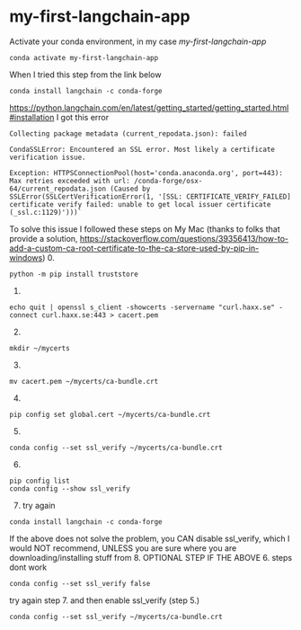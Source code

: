 # my-first-langchain-app
Activate your conda environment, in my case *my-first-langchain-app*
```shell
conda activate my-first-langchain-app
```
When I tried this step from the link below
```shell
conda install langchain -c conda-forge
```
https://python.langchain.com/en/latest/getting_started/getting_started.html#installation
I got this error
```
Collecting package metadata (current_repodata.json): failed

CondaSSLError: Encountered an SSL error. Most likely a certificate verification issue.

Exception: HTTPSConnectionPool(host='conda.anaconda.org', port=443): Max retries exceeded with url: /conda-forge/osx-64/current_repodata.json (Caused by SSLError(SSLCertVerificationError(1, '[SSL: CERTIFICATE_VERIFY_FAILED] certificate verify failed: unable to get local issuer certificate (_ssl.c:1129)')))`
```

To solve this issue I followed these steps on My Mac (thanks to folks that provide a solution, https://stackoverflow.com/questions/39356413/how-to-add-a-custom-ca-root-certificate-to-the-ca-store-used-by-pip-in-windows)
0.
```shell
python -m pip install truststore
```
1.
```shell
echo quit | openssl s_client -showcerts -servername "curl.haxx.se" -connect curl.haxx.se:443 > cacert.pem
```
2.
```shell
mkdir ~/mycerts
```
3.
```shell
mv cacert.pem ~/mycerts/ca-bundle.crt
```
4.
```shell
pip config set global.cert ~/mycerts/ca-bundle.crt
```
5.
```shell
conda config --set ssl_verify ~/mycerts/ca-bundle.crt
```
6.
```shell
pip config list
conda config --show ssl_verify
```
7. try again
```shell
conda install langchain -c conda-forge
```
If the above does not solve the problem, you CAN disable ssl_verify, which I would NOT recommend, UNLESS you are sure
where you are downloading/installing stuff from
8. OPTIONAL STEP IF THE ABOVE 6. steps dont work
```shell
conda config --set ssl_verify false
```
try again step 7. and then enable ssl_verify (step 5.)
```shell
conda config --set ssl_verify ~/mycerts/ca-bundle.crt
```

